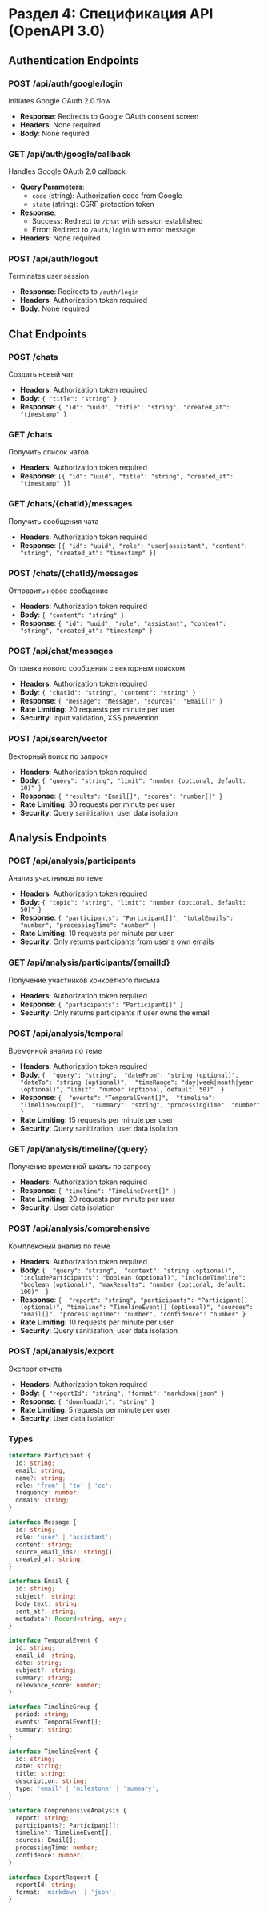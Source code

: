 # **Раздел 4: Спецификация API (OpenAPI 3.0)**

## **Authentication Endpoints**

### **POST /api/auth/google/login**
Initiates Google OAuth 2.0 flow
- **Response**: Redirects to Google OAuth consent screen
- **Headers**: None required
- **Body**: None required

### **GET /api/auth/google/callback**
Handles Google OAuth 2.0 callback
- **Query Parameters**: 
  - `code` (string): Authorization code from Google
  - `state` (string): CSRF protection token
- **Response**: 
  - Success: Redirect to `/chat` with session established
  - Error: Redirect to `/auth/login` with error message
- **Headers**: None required

### **POST /api/auth/logout**
Terminates user session
- **Response**: Redirects to `/auth/login`
- **Headers**: Authorization token required
- **Body**: None required

## **Chat Endpoints**

### **POST /chats**
Создать новый чат
- **Headers**: Authorization token required
- **Body**: `{ "title": "string" }`
- **Response**: `{ "id": "uuid", "title": "string", "created_at": "timestamp" }`

### **GET /chats**
Получить список чатов
- **Headers**: Authorization token required
- **Response**: `[{ "id": "uuid", "title": "string", "created_at": "timestamp" }]`

### **GET /chats/{chatId}/messages**
Получить сообщения чата
- **Headers**: Authorization token required
- **Response**: `[{ "id": "uuid", "role": "user|assistant", "content": "string", "created_at": "timestamp" }]`

### **POST /chats/{chatId}/messages**
Отправить новое сообщение
- **Headers**: Authorization token required
- **Body**: `{ "content": "string" }`
- **Response**: `{ "id": "uuid", "role": "assistant", "content": "string", "created_at": "timestamp" }`

### **POST /api/chat/messages**
Отправка нового сообщения с векторным поиском
- **Headers**: Authorization token required
- **Body**: `{ "chatId": "string", "content": "string" }`
- **Response**: `{ "message": "Message", "sources": "Email[]" }`
- **Rate Limiting**: 20 requests per minute per user
- **Security**: Input validation, XSS prevention

### **POST /api/search/vector**
Векторный поиск по запросу
- **Headers**: Authorization token required
- **Body**: `{ "query": "string", "limit": "number (optional, default: 10)" }`
- **Response**: `{ "results": "Email[]", "scores": "number[]" }`
- **Rate Limiting**: 30 requests per minute per user
- **Security**: Query sanitization, user data isolation

## **Analysis Endpoints**

### **POST /api/analysis/participants**
Анализ участников по теме
- **Headers**: Authorization token required
- **Body**: `{ "topic": "string", "limit": "number (optional, default: 50)" }`
- **Response**: `{ "participants": "Participant[]", "totalEmails": "number", "processingTime": "number" }`
- **Rate Limiting**: 10 requests per minute per user
- **Security**: Only returns participants from user's own emails

### **GET /api/analysis/participants/{emailId}**
Получение участников конкретного письма
- **Headers**: Authorization token required
- **Response**: `{ "participants": "Participant[]" }`
- **Security**: Only returns participants if user owns the email

### **POST /api/analysis/temporal**
Временной анализ по теме
- **Headers**: Authorization token required
- **Body**: `{ 
  "query": "string", 
  "dateFrom": "string (optional)", 
  "dateTo": "string (optional)", 
  "timeRange": "day|week|month|year (optional)",
  "limit": "number (optional, default: 50)" 
}`
- **Response**: `{ 
  "events": "TemporalEvent[]", 
  "timeline": "TimelineGroup[]", 
  "summary": "string",
  "processingTime": "number" 
}`
- **Rate Limiting**: 15 requests per minute per user
- **Security**: Query sanitization, user data isolation

### **GET /api/analysis/timeline/{query}**
Получение временной шкалы по запросу
- **Headers**: Authorization token required
- **Response**: `{ "timeline": "TimelineEvent[]" }`
- **Rate Limiting**: 20 requests per minute per user
- **Security**: User data isolation

### **POST /api/analysis/comprehensive**
Комплексный анализ по теме
- **Headers**: Authorization token required
- **Body**: `{ 
  "query": "string", 
  "context": "string (optional)",
  "includeParticipants": "boolean (optional)",
  "includeTimeline": "boolean (optional)",
  "maxResults": "number (optional, default: 100)" 
}`
- **Response**: `{ 
  "report": "string",
  "participants": "Participant[] (optional)",
  "timeline": "TimelineEvent[] (optional)",
  "sources": "Email[]",
  "processingTime": "number",
  "confidence": "number"
}`
- **Rate Limiting**: 10 requests per minute per user
- **Security**: Query sanitization, user data isolation

### **POST /api/analysis/export**
Экспорт отчета
- **Headers**: Authorization token required
- **Body**: `{ "reportId": "string", "format": "markdown|json" }`
- **Response**: `{ "downloadUrl": "string" }`
- **Rate Limiting**: 5 requests per minute per user
- **Security**: User data isolation

### **Types**
```typescript
interface Participant {
  id: string;
  email: string;
  name?: string;
  role: 'from' | 'to' | 'cc';
  frequency: number;
  domain: string;
}

interface Message {
  id: string;
  role: 'user' | 'assistant';
  content: string;
  source_email_ids?: string[];
  created_at: string;
}

interface Email {
  id: string;
  subject?: string;
  body_text: string;
  sent_at?: string;
  metadata?: Record<string, any>;
}

interface TemporalEvent {
  id: string;
  email_id: string;
  date: string;
  subject?: string;
  summary: string;
  relevance_score: number;
}

interface TimelineGroup {
  period: string;
  events: TemporalEvent[];
  summary: string;
}

interface TimelineEvent {
  id: string;
  date: string;
  title: string;
  description: string;
  type: 'email' | 'milestone' | 'summary';
}

interface ComprehensiveAnalysis {
  report: string;
  participants?: Participant[];
  timeline?: TimelineEvent[];
  sources: Email[];
  processingTime: number;
  confidence: number;
}

interface ExportRequest {
  reportId: string;
  format: 'markdown' | 'json';
}
``` 